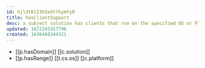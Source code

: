 ```yaml
---
id: hjldtKlI3hIedtYSymYy0
title: hasClientSupport
desc: a subject solution has clients that run on the specified OS or Platform
updated: 1672343357796
created: 1636469344321
---
```




- [[p.hasDomain]] [[c.solution]] 
- [[p.hasRange]] [[t.cs.os]] [[c.platform]] 
